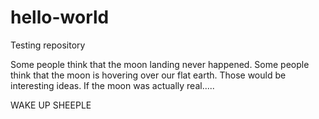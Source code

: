 # hello-world
Testing repository

Some people think that the moon landing never happened.
Some people think that the moon is hovering over our flat earth.
Those would be interesting ideas.
If the moon was actually real.....

WAKE UP SHEEPLE
